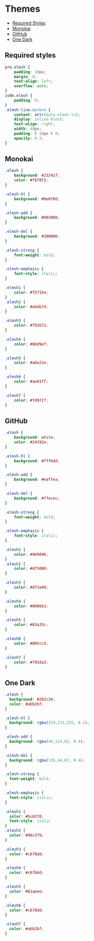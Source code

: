 # Themes

- [Required Styles](https://github.com/pablohirafuji/elm-syntax-highlight/blob/master/themes.md#required-styles)
- [Monokai](https://github.com/pablohirafuji/elm-syntax-highlight/blob/master/themes.md#monokai)
- [GitHub](https://github.com/pablohirafuji/elm-syntax-highlight/blob/master/themes.md#github)
- [One Dark](https://github.com/pablohirafuji/elm-syntax-highlight/blob/master/themes.md#one-dark)

## Required styles

```css
pre.elmsh {
	padding: 10px;
	margin: 0;
	text-align: left;
	overflow: auto;
}
code.elmsh {
	padding: 0;
}
.elmsh-line:before {
	content: attr(data-elmsh-lc);
	display: inline-block;
	text-align: right;
	width: 40px;
	padding: 0 20px 0 0;
	opacity: 0.3;
}
```

## Monokai

```css
.elmsh {
    background: #23241f;
    color: #f8f8f2;
}

.elmsh-hl {
    background: #0e0f0d;
}

.elmsh-add {
    background: #003800;
}

.elmsh-del {
    background: #380000;
}

.elmsh-strong {
    font-weight: bold;
}

.elmsh-emphasis {
    font-style: italic;
}

.elmsh1 {
    color: #75715e;
}
.elmsh2 {
    color: #e6db74;
}

.elmsh3 {
    color: #f92672;
}

.elmsh4 {
    color: #66d9ef;
}

.elmsh5 {
    color: #a6e22e;
}

.elmsh6 {
    color: #ae81ff;
}

.elmsh7 {
    color: #fd971f;
}
```

## GitHub

```css
.elmsh {
    background: white;
    color: #24292e;
}

.elmsh-hl {
    background: #fffbdd;
}

.elmsh-add {
    background: #eaffea;
}

.elmsh-del {
    background: #ffecec;
}

.elmsh-strong {
    font-weight: bold;
}

.elmsh-emphasis {
    font-style: italic;
}

.elmsh1 {
    color: #969896;
}
.elmsh2 {
    color: #df5000;
}

.elmsh3 {
    color: #d73a49;
}

.elmsh4 {
    color: #0086b3;
}

.elmsh5 {
    color: #63a35c;
}

.elmsh6 {
    color: #005cc5;
}

.elmsh7 {
    color: #795da3;
}
```

## One Dark

```css
.elmsh {
  background: #282c34;
  color: #abb2bf;
}

.elmsh-hl {
  background: rgba(229,231,235, 0.1);
}

.elmsh-add {
  background: rgba(40,124,82, 0.4);
}

.elmsh-del {
  background: rgba(136,64,67, 0.4);
}

.elmsh-strong {
  font-weight: bold;
}

.elmsh-emphasis {
  font-style: italic;
}

.elmsh1 {
  color: #5c6370;
  font-style: italic
}
.elmsh2 {
  color: #98c379;
}

.elmsh3 {
  color: #c678dd;
}

.elmsh4 {
  color: #c678dd;
}

.elmsh5 {
  color: #61aeee;
}

.elmsh6 {
  color: #c678dd;
}

.elmsh7 {
  color: #abb2bf;
}
```
